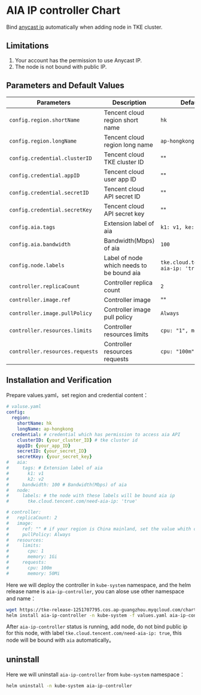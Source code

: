 # AIA IP controller Chart

Bind [anycast ip](https://config.tencent.com/product/aia) automatically when adding node in TKE cluster.
 
## Limitations

1. Your account has the permission to use Anycast IP.
2. The node is not bound with public IP.

## Parameters and Default Values

| Parameters                        | Description                                       | Default Values                            |
| --------------------------------- | ------------------------------------------------ | --------------------------------- |
| `config.region.shortName`          | Tencent cloud region short name                 | `hk`                              |
| `config.region.longName`           | Tencent cloud region long name                  | `ap-hongkong`                    |
| `config.credential.clusterID`      | Tencent cloud TKE cluster ID                    | ""                                |
| `config.credential.appID`          | Tencent cloud user app ID                      | ""                                |
| `config.credential.secretID`       | Tencent cloud API secret ID                    | ""                                |
| `config.credential.secretKey`      | Tencent cloud API secret key                   | ""                                |
| `config.aia.tags`                  | Extension label of aia                        | `k1: v1, ke: v2`                  |
| `config.aia.bandwidth`             | Bandwidth(Mbps) of aia                        | `100`                          |
| `config.node.labels`               | Label of node which needs to be bound aia     | `tke.cloud.tencent.com/need-aia-ip: 'true'`|
| `controller.replicaCount`          | Controller replica count                       | `2`                               |
| `controller.image.ref`             | Controller image                              | ""					|
| `controller.image.pullPolicy`      | Controller image pull policy                    | `Always`                    |
| `controller.resources.limits`      | Controller resources limits                         	  | `cpu: "1", memory: 1Gi`        |
| `controller.resources.requests`    | Controller resources requests 			| `cpu: "100m", memory: 50Mi`      |

## Installation and Verification

Prepare values.yaml，set region and credential content：

```yaml
# valuse.yaml
config:
  region:
    shortName: hk
    longName: ap-hongkong
  credential: # credential which has permission to access aia API
    clusterID: {your_cluster_ID} # tke cluster id
    appID: {your_app_ID}
    secretID: {your_secret_ID}
    secretKey: {your_secret_key}
#   aia:
#     tags: # Extension label of aia
#       k1: v1
#       k2: v2
#     bandwidth: 100 # Bandwidth(Mbps) of aia
#   node:
#     labels: # the node with these labels will be bound aia ip
#       tke.cloud.tencent.com/need-aia-ip: 'true'

# controller:
#   replicaCount: 2
#   image:
#     ref: "" # if your region is China mainland, set the value whith ccr.ccs.tencentyun.com/tkeimages/aia-ip-controller:v0.5.0, otherwise no need to modify it.
#     pullPolicy: Always
#   resources:
#     limits:
#       cpu: 1
#       memory: 1Gi
#     requests:
#       cpu: 100m
#       memory: 50Mi
```

Here we will deploy the controller in `kube-system` namespace, and the helm release name is `aia-ip-controller`, you can alose use other namespace and name：

```sh
wget https://tke-release-1251707795.cos.ap-guangzhou.myqcloud.com/charts/aia-ip-controller-0.5.0.tgz
helm install aia-ip-controller -n kube-system -f values.yaml aia-ip-controller-0.5.0.tgz
```

After `aia-ip-controller` status is running, add node, do not bind public ip for this node, with label `tke.cloud.tencent.com/need-aia-ip: true`, this node will be bound with `aia` automatically。

## uninstall

Here we will uninstall `aia-ip-controller` from `kube-system` namespace：

```sh
helm uninstall -n kube-system aia-ip-controller
```